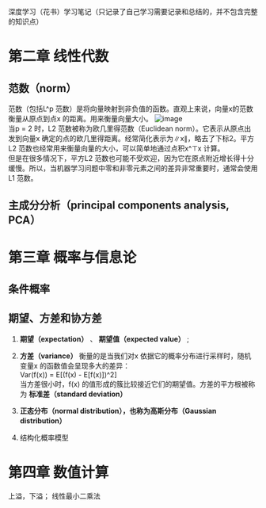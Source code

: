 深度学习（花书）学习笔记（只记录了自己学习需要记录和总结的，并不包含完整的知识点）
# 第二章 线性代数
## 范数（norm）
范数（包括L^p 范数）是将向量映射到非负值的函数。直观上来说，向量x的范数衡量从原点到点x 的距离。用来衡量向量大小。
![image](https://github.com/MemorialCheng/EverybodyEveryday/blob/master/deeplearning/images/norm.png) <br>
当p = 2 时，L2 范数被称为欧几里得范数（Euclidean norm）。它表示从原点出发到向量x 确定的点的欧几里得距离。经常简化表示为∥x∥，略去了下标2。平方L2 范数也经常用来衡量向量的大小，可以简单地通过点积x^⊤x 计算。<br>
但是在很多情况下，平方L2 范数也可能不受欢迎，因为它在原点附近增长得十分缓慢。所以，当机器学习问题中零和非零元素之间的差异非常重要时，通常会使用L1 范数。

## 主成分分析（principal components analysis, PCA）

# 第三章 概率与信息论
## 条件概率

## 期望、方差和协方差
1. __期望（expectation）__ 、 __期望值（expected value）__ ; <br>

2. __方差（variance）__ 衡量的是当我们对x 依据它的概率分布进行采样时，随机变量x 的函数值会呈现多大的差异：<br>
Var(f(x)) = E[(f(x) - E[f(x)])^2] <br>
当方差很小时，f(x) 的值形成的簇比较接近它们的期望值。方差的平方根被称为 __标准差（standard deviation）__

3. __正态分布（normal distribution），也称为高斯分布（Gaussian distribution）__

4. 结构化概率模型

# 第四章 数值计算

上溢，下溢；
线性最小二乘法


